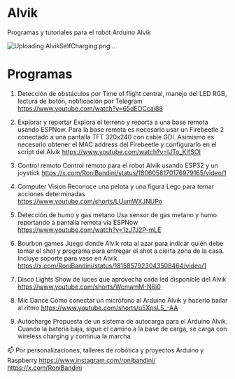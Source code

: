 # Alvik
Programas y tutoriales para el robot Arduino Alvik

![Uploading AlvikSelfCharging.png…]()

# Programas

1. Detección de obstáculos por Time of flight central, manejo del LED RGB, lectura de botón, notificación por Telegram
https://www.youtube.com/watch?v=65dEOCcai88

2. Explorar y reportar
Explora el terreno y reporta a una base remota usando ESPNow. Para la base remota es necesario usar un Firebeetle 2 conectado a una pantalla TFT 320x240 con cable GDI. Asimismo es necesario obtener el MAC address del Firebeetle y configurarlo en el script del Alvik
https://www.youtube.com/watch?v=IJTo_KIfSOI

3. Control remoto
Control remoto para el robot Alvik usando ESP32 y un joystick
https://x.com/RoniBandini/status/1806058170176979165/video/1

4. Computer Vision
Reconoce una pelota y una figura Lego para tomar acciones determinadas
https://www.youtube.com/shorts/LUumWXJNUPo

5. Detección de humo y gas metano
Usa sensor de gas metano y humo reportando a pantalla remota vía ESPNow
https://www.youtube.com/watch?v=1zJ7J2P-mLE

6. Bourbon games
Juego donde Alvik rota al azar para indicar quién debe tomar el shot y programa para entregar el shot a cierta zona de la casa.
Incluye soporte para vaso en Alvik.
https://x.com/RoniBandini/status/1815857923043508464/video/1

7. Disco Lights
Show de luces que aprovecha cada led disponible del Alvik
https://www.youtube.com/shorts/WcmamM-N6j0

8. Mic Dance
Cómo conectar un micrófono al Arduino Alvik y hacerlo bailar al ritmo
https://www.youtube.com/shorts/u5XpsL5_-AA

9. Autocharge
Propuesta de un sistema de autocarga para el Arduino Alvik. Cuando la batería baja, sigue el camino a la base de carga, se carga con wireless charging y continua la marcha.

📫 Por personalizaciones, talleres de robótica y proyectos Arduino y Raspberry 
https://www.instagram.com/ronibandini/ 
https://x.com/RoniBandini
